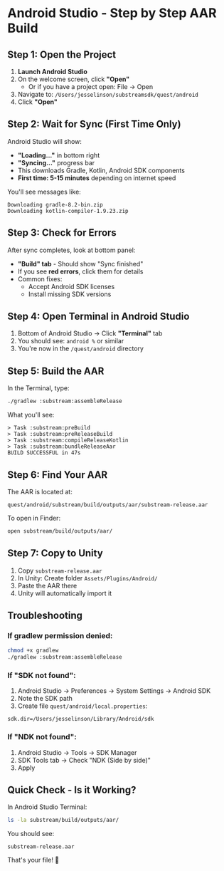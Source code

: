 # Android Studio - Step by Step AAR Build

## Step 1: Open the Project

1. **Launch Android Studio**
2. On the welcome screen, click **"Open"**
   - Or if you have a project open: File → Open
3. Navigate to: `/Users/jesselinson/substreamsdk/quest/android`
4. Click **"Open"**

## Step 2: Wait for Sync (First Time Only)

Android Studio will show:
- **"Loading..."** in bottom right
- **"Syncing..."** progress bar
- This downloads Gradle, Kotlin, Android SDK components
- **First time: 5-15 minutes** depending on internet speed

You'll see messages like:
```
Downloading gradle-8.2-bin.zip
Downloading kotlin-compiler-1.9.23.zip
```

## Step 3: Check for Errors

After sync completes, look at bottom panel:
- **"Build" tab** - Should show "Sync finished"
- If you see **red errors**, click them for details
- Common fixes:
  - Accept Android SDK licenses
  - Install missing SDK versions

## Step 4: Open Terminal in Android Studio

1. Bottom of Android Studio → Click **"Terminal"** tab
2. You should see: `android %` or similar
3. You're now in the `/quest/android` directory

## Step 5: Build the AAR

In the Terminal, type:
```bash
./gradlew :substream:assembleRelease
```

What you'll see:
```
> Task :substream:preBuild
> Task :substream:preReleaseBuild
> Task :substream:compileReleaseKotlin
> Task :substream:bundleReleaseAar
BUILD SUCCESSFUL in 47s
```

## Step 6: Find Your AAR

The AAR is located at:
```
quest/android/substream/build/outputs/aar/substream-release.aar
```

To open in Finder:
```bash
open substream/build/outputs/aar/
```

## Step 7: Copy to Unity

1. Copy `substream-release.aar`
2. In Unity: Create folder `Assets/Plugins/Android/`
3. Paste the AAR there
4. Unity will automatically import it

## Troubleshooting

### If gradlew permission denied:
```bash
chmod +x gradlew
./gradlew :substream:assembleRelease
```

### If "SDK not found":
1. Android Studio → Preferences → System Settings → Android SDK
2. Note the SDK path
3. Create file `quest/android/local.properties`:
```
sdk.dir=/Users/jesselinson/Library/Android/sdk
```

### If "NDK not found":
1. Android Studio → Tools → SDK Manager
2. SDK Tools tab → Check "NDK (Side by side)"
3. Apply

## Quick Check - Is it Working?

In Android Studio Terminal:
```bash
ls -la substream/build/outputs/aar/
```

You should see:
```
substream-release.aar
```

That's your file! 🎉
